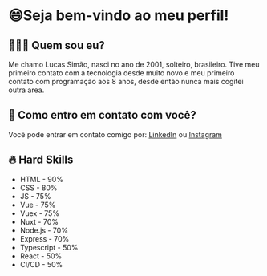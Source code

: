 # 😄Seja bem-vindo ao meu perfil!
## 👨🏼‍💻  Quem sou eu?

Me chamo Lucas Simão, nasci no ano de 2001, solteiro, brasileiro.
 Tive meu primeiro contato com a tecnologia desde muito novo e meu primeiro contato com programação aos 8 anos, desde então nunca mais cogitei outra area. 
 
 ## 📱 Como entro em contato com você?

 Você pode entrar em contato comigo por:
 [LinkedIn](https://www.linkedin.com/in/lucas-simao-o-s-rocha/)
 ou
 [Instagram](https://www.instagram.com/siimaoo_/)

## 🔥 Hard Skills

- HTML - 90%
- CSS - 80%
- JS - 75%
- Vue - 75%
- Vuex - 75%
- Nuxt - 70%
- Node.js - 70%
- Express - 70%
- Typescript - 50%
- React - 50%
- CI/CD - 50%
